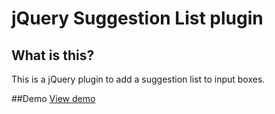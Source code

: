 jQuery Suggestion List plugin
====================================

## What is this?
This is a jQuery plugin to add a suggestion list to input boxes.

##Demo
[View demo](http://vigneshnandhakumar.in/projects/js/jquery-suggestlist/examples/)